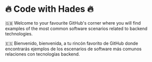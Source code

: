 # :fire: Code with Hades :fire:

:uk: Welcome to your favourite GitHub's corner where you will find examples of the most common software scenarios related to backend technologies.

:es: Bienvenido, bienvenida, a tu rincón favorito de GitHub donde encontrarás ejemplos de los escenarios de software más comunos relaciones con tecnologías backend.
